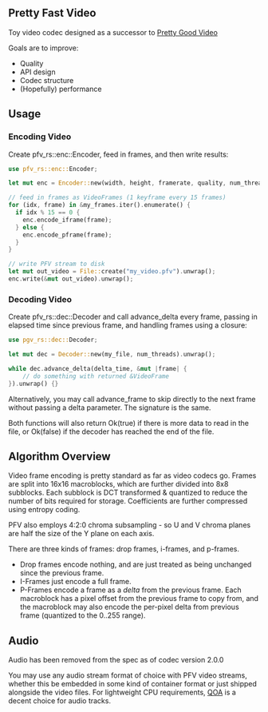 ## Pretty Fast Video

Toy video codec designed as a successor to [Pretty Good Video](https://github.com/GlaireDaggers/Pretty-Good-Video)

Goals are to improve:

- Quality
- API design
- Codec structure
- (Hopefully) performance

## Usage

### Encoding Video

Create pfv_rs::enc::Encoder, feed in frames, and then write results:

```rs
use pfv_rs::enc::Encoder;

let mut enc = Encoder::new(width, height, framerate, quality, num_threads);

// feed in frames as VideoFrames (1 keyframe every 15 frames)
for (idx, frame) in &my_frames.iter().enumerate() {
  if idx % 15 == 0 {
    enc.encode_iframe(frame);
  } else {
    enc.encode_pframe(frame);
  }
}

// write PFV stream to disk
let mut out_video = File::create("my_video.pfv").unwrap();
enc.write(&mut out_video).unwrap();
```

### Decoding Video

Create pfv_rs::dec::Decoder and call advance_delta every frame, passing in elapsed time since previous frame, and handling frames using a closure:

```rs
use pgv_rs::dec::Decoder;

let mut dec = Decoder::new(my_file, num_threads).unwrap();

while dec.advance_delta(delta_time, &mut |frame| {
    // do something with returned &VideoFrame
}).unwrap() {}
```

Alternatively, you may call advance_frame to skip directly to the next frame without passing a delta parameter. The signature is the same.

Both functions will also return Ok(true) if there is more data to read in the file, or Ok(false) if the decoder has reached the end of the file.

## Algorithm Overview

Video frame encoding is pretty standard as far as video codecs go. Frames are split into 16x16 macroblocks, which are further divided into 8x8 subblocks. Each subblock is DCT transformed & quantized to reduce the number of bits required for storage. Coefficients are further compressed using entropy coding.

PFV also employs 4:2:0 chroma subsampling - so U and V chroma planes are half the size of the Y plane on each axis.

There are three kinds of frames: drop frames, i-frames, and p-frames.

- Drop frames encode nothing, and are just treated as being unchanged since the previous frame.
- I-Frames just encode a full frame.
- P-Frames encode a frame as a *delta* from the previous frame. Each macroblock has a pixel offset from the previous frame to copy from, and the macroblock may also encode the per-pixel delta from previous frame (quantized to the 0..255 range).

## Audio

Audio has been removed from the spec as of codec version 2.0.0

You may use any audio stream format of choice with PFV video streams, whether this be embedded in some kind of container format or just shipped alongside
the video files. For lightweight CPU requirements, [QOA](https://qoaformat.org/) is a decent choice for audio tracks.